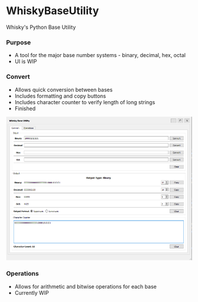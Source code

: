 # WhiskyBaseUtility
Whisky's Python Base Utility

### Purpose
* A tool for the major base number systems - binary, decimal, hex, octal
* UI is WIP

### Convert
* Allows quick conversion between bases
* Includes formatting and copy buttons
* Includes character counter to verify length of long strings
* Finished

![Alt text](Resources/readme/convert.png?raw=true "Convert")

### Operations
* Allows for arithmetic and bitwise operations for each base
* Currently WIP

